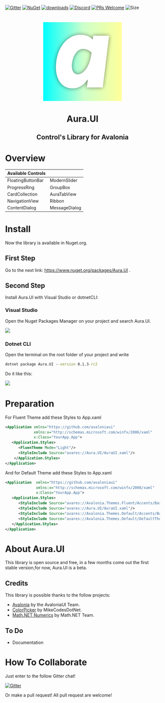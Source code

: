 [![Gitter](https://badges.gitter.im/Join%20Chat.svg)](https://gitter.im/AuraDevCommunity/Aura-UI)
[![NuGet](https://img.shields.io/nuget/v/Aura.UI.svg)](https://www.nuget.org/packages/Aura.UI/0.1.3-rc3) 
[![downloads](https://img.shields.io/nuget/dt/Aura.UI.svg)](https://www.nuget.org/packages/Aura.UI) 
[![Discord](https://img.shields.io/badge/discord-join%20chat-JY9sDq)]( https://discord.gg/JY9sDq)
[![PRs Welcome](https://img.shields.io/badge/PRs-welcome-brightgreen.svg?style=flat-square)](http://makeapullrequest.com) 
![Size](https://img.shields.io/github/repo-size/PieroCastillo/Aura.UI)

<h1 align="center">
<img src="DesignSources/AuraUILogo_full_icon.png" width="256"/> 
<br/><br/>
Aura.UI
</h1>


<h2 align="center">Control's Library for Avalonia</h2>

# Overview

| Available Controls |  | 
| -----------------  | --- | 
| FloatingButtonBar | ModernSlider |
| ProgressRing | GroupBox |
|CardCollection | AuraTabView |
| NavigationView | Ribbon |
| ContentDialog | MessageDialog |

# Install

Now the library is available in Nuget.org.

<h2>First Step</h2>

Go to the next link: https://www.nuget.org/packages/Aura.UI .

<h2>Second Step</h2>

Install Aura.UI with Visual Studio or dotnetCLI:

<h3>Visual Studio</h3>

Open the Nuget Packages Manager on your project and search 
Aura.UI.

<img src="Pictures\vs_aura_ui.png" ></img>

<h3>Dotnet CLI</h3>

Open the terminal on the root folder of your project and write <br/>
```cmd
dotnet package Aura.UI --version 0.1.3-rc2
```
 Do it like this:

<img src="Pictures/cli_aura_ui.png"></img>


# Preparation

For Fluent Theme add these Styles to App.xaml

```xml
<Application xmlns="https://github.com/avaloniaui"
             xmlns:x="http://schemas.microsoft.com/winfx/2006/xaml"
             x:Class="YourApp.App">
   <Application.Styles>
      <FluenTheme Mode="Light"/>
      <StyleInclude Source="avares://Aura.UI/AuraUI.xaml"/>
	</Application.Styles> 
</Application>
```

And for Default Theme add these Styles to App.xaml

```xml
<Application  xmlns="https://github.com/avaloniaui"
              xmlns:x="http://schemas.microsoft.com/winfx/2006/xaml"
              x:Class="YourApp.App">
   <Application.Styles>
      <StyleInclude Source="avares://Avalonia.Themes.Fluent/Accents/BaseLight.xaml"/>
      <StyleInclude Source="avares://Aura.UI/AuraUI.xaml"/>
      <StyleInclude Source="avares://Avalonia.Themes.Default/Accents/BaseLight.xaml"/>
      <StyleInclude Source="avares://Avalonia.Themes.Default/DefaultTheme.xaml"/>
   </Application.Styles> 
</Application>
```

# About Aura.UI

This library is open source and free, in a few months come out the first stable version,for now, Aura.UI is a beta. 

## Credits 

This library is possible thanks to the follow projects:
   * [Avalonia](http://avaloniaui.net/) by the AvaloniaUI Team.
   * [ColorPicker](http://github.com/MikeCodesDotNET/ColorPicker) by MikeCodesDotNet.
   * [Math.NET Numerics](https://github.com/mathnet/mathnet-numerics) by Math.NET Team.


## To Do

- Documentation


# How To Collaborate

Just enter to the follow Gitter chat! 

[![Gitter](https://badges.gitter.im/Join%20Chat.svg)](https://gitter.im/AuraDevCommunity/Aura-UI) 

Or make a pull request! All pull request are welcome!
